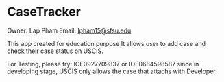 # CaseTracker

Owner: Lap Pham
Email: lpham15@sfsu.edu


This app created for education purpose
It allows user to add case and check their case status on USCIS.



For Testing, please try: IOE0927709837 or IOE0684598587 since in developing stage, USCIS only allows the case that attachs with Developer. 


